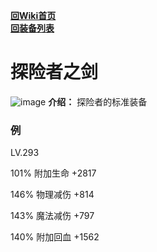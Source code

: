 [**回Wiki首页**](../README.md)   
[**回装备列表**](index.md)
# 探险者之剑
![image](https://user-images.githubusercontent.com/35645329/193932268-917bb56c-5124-4f22-a2f8-0bd60e49be65.png) **介绍：** 探险者的标准装备   
### 例
LV.293   
<p title='success'>101% 附加生命 +2817</p>
<p title='danger'>146% 物理减伤 +814</p>
<p title='danger'>143% 魔法减伤 +797</p>
<p title='danger'>140% 附加回血 +1562</p>
